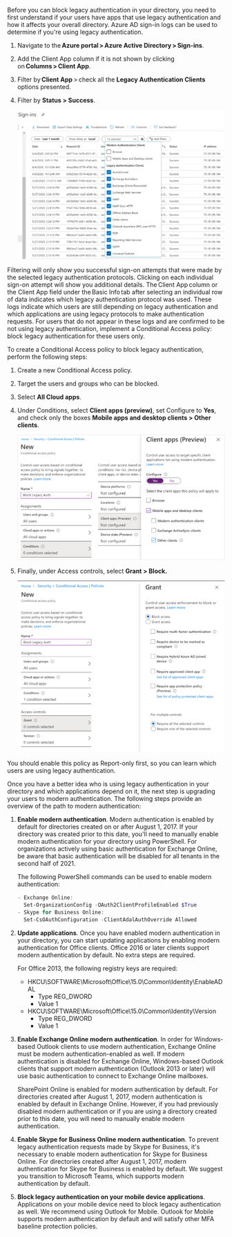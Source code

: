Before you can block legacy authentication in your directory, you need to first understand if your users have apps that use legacy authentication and how it affects your overall directory. Azure AD sign-in logs can be used to determine if you're using legacy authentication.

1. Navigate to the **Azure portal > Azure Active Directory > Sign-ins**.
2. Add the Client App column if it is not shown by clicking on **Columns > Client App**.
3. Filter by **Client App** > check all the **Legacy Authentication Clients** options presented.
4. Filter by **Status > Success**.

   ![Azure AD Sign-in log](../media/sign-in-log.png)

Filtering will only show you successful sign-on attempts that were made by the selected legacy authentication protocols. Clicking on each individual sign-on attempt will show you additional details. The Client App column or the Client App field under the Basic Info tab after selecting an individual row of data indicates which legacy authentication protocol was used. These logs indicate which users are still depending on legacy authentication and which applications are using legacy protocols to make authentication requests. For users that do not appear in these logs and are confirmed to be not using legacy authentication, implement a Conditional Access policy: block legacy authentication for these users only.

To create a Conditional Access policy to block legacy authentication, perform the following steps:

1. Create a new Conditional Access policy.
2. Target the users and groups who can be blocked.
3. Select **All Cloud apps**.
4. Under Conditions, select **Client apps (preview)**, set Configure to **Yes**, and check only the boxes **Mobile apps and desktop clients > Other clients**.

   ![Create a new Conditional Access policy](../media/new-conditional-access-policy.png)

5. Finally, under Access controls, select **Grant > Block.**

   ![Select Grant > Block](../media/access-controls-grant-block.png)

You should enable this policy as Report-only first, so you can learn which users are using legacy authentication.

Once you have a better idea who is using legacy authentication in your directory and which applications depend on it, the next step is upgrading your users to modern authentication. The following steps provide an overview of the path to modern authentication:

1. **Enable modern authentication**. Modern authentication is enabled by default for directories created on or after August 1, 2017. If your directory was created prior to this date, you'll need to manually enable modern authentication for your directory using PowerShell. For organizations actively using basic authentication for Exchange Online, be aware that basic authentication will be disabled for all tenants in the second half of 2021.

   The following PowerShell commands can be used to enable modern authentication:
  
   ```powershell
   - Exchange Online:
     Set-OrganizationConfig -OAuth2ClientProfileEnabled $True
   - Skype for Business Online:
     Set-CsOAuthConfiguration -ClientAdalAuthOverride Allowed
   ```

2. **Update applications**. Once you have enabled modern authentication in your directory, you can start updating applications by enabling modern authentication for Office clients. Office 2016 or later clients support modern authentication by default. No extra steps are required.

   For Office 2013, the following registry keys are required:

   - HKCU\SOFTWARE\Microsoft\Office\15.0\Common\Identity\EnableADAL
     - Type REG_DWORD
	  - Value 1
   - HKCU\SOFTWARE\Microsoft\Office\15.0\Common\Identity\Version
	  - Type REG_DWORD
	  - Value 1

3. **Enable Exchange Online modern authentication**. In order for Windows-based Outlook clients to use modern authentication, Exchange Online must be modern authentication-enabled as well. If modern authentication is disabled for Exchange Online, Windows-based Outlook clients that support modern authentication (Outlook 2013 or later) will use basic authentication to connect to Exchange Online mailboxes.

   SharePoint Online is enabled for modern authentication by default. For directories created after August 1, 2017, modern authentication is enabled by default in Exchange Online. However, if you had previously disabled modern authentication or if you are using a directory created prior to this date, you will need to manually enable modern authentication.

4. **Enable Skype for Business Online modern authentication**. To prevent legacy authentication requests made by Skype for Business, it's necessary to enable modern authentication for Skype for Business Online. For directories created after August 1, 2017, modern authentication for Skype for Business is enabled by default. We suggest you transition to Microsoft Teams, which supports modern authentication by default.

5. **Block legacy authentication on your mobile device applications**. Applications on your mobile device need to block legacy authentication as well. We recommend using Outlook for Mobile. Outlook for Mobile supports modern authentication by default and will satisfy other MFA baseline protection policies.
